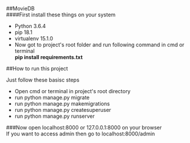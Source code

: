 ##MovieDB  
####First install these things on your system  
- Python 3.6.4  
- pip 18.1  
- virtualenv 15.1.0  
- Now got to project's root folder and run following command in cmd or terminal  
**pip install requirements.txt**  

##How to run this project   

Just follow these basisc steps  
- Open cmd or terminal in project's root directory  
- run python manage.py migrate  
- run python manage.py makemigrations  
- run python manage.py createsuperuser  
- run python manage.py runserver  

###Now open localhost:8000 or 127.0.0.1:8000 on your browser  
If you want to access admin then go to localhost:8000/admin  
